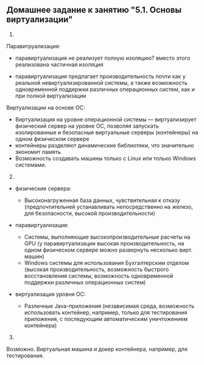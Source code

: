 ## Домашнее задание к занятию "5.1. Основы виртуализации"

1.
Паравитруализация:
  - паравиртуализация не реализует полную изоляцию? вместо этого реализована частичная изоляция

  - паравиртуализация предлагает производительность почти как у реальной невиртуализированной системы, 
  а также возможность одновременной поддержки различных операционных систем, как и при полной виртуализации


Виртуализации на основе ОС:
  - Виртуализация на уровне операционной системы — виртуализирует физический сервер на уровне ОС, позволяя запускать
  изолированные и безопасные виртуальные серверы (контейнеры) на одном физическом сервере
  - контейнеры разделяют динамические библиотеки, что значительно экономит память
  - Возможность создавать машины только с Linux или только Windows системами.

2. 
  - физические сервера:
	- Высоконагруженная база данных, чувствительная к отказу (предпочтительней устанавливать непосредственно 
	на железо, для безопасности, высокой производительности)

  - паравиртуализация:
	- Системы, выполняющие высокопроизводительные расчеты на GPU (у паравиртуализации высокая производительность, на
	одном физическом сервере можно развернуть несколько вирт. машин)
	- Windows системы для использования Бухгалтерским отделом (высокая производительность, возможность быстрого 
	восстановления системы, возможность одновременной поддержки различных операционных систем)
  - виртуализация уровня ОС:
	- Различные Java-приложения (независимая среда, возможность использовать контейнер, например, только для
	тестирования приложения, с последующим автоматическим уничтожением контейнера)

3. 
  Возможно. Виртуальная машина и докер контейнера, например, для тестирования.


